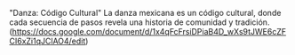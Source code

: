 "Danza: Código Cultural"
La danza mexicana es un código cultural, donde cada secuencia de pasos revela una historia de comunidad y tradición.
(https://docs.google.com/document/d/1x4qFcFrsiDPiaB4D_wXs9tJWE6cZFCI6xZi1qJClAO4/edit)
